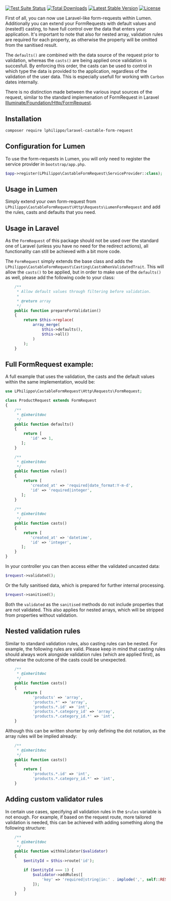 # 

[![Test Suite Status](https://github.com/lphilippo/laravel-castable-form-request/workflows/Test%20Suite/badge.svg)](https://github.com/lphilippo/laravel-castable-form-request)
[![Total Downloads](https://poser.pugx.org/lphilippo/laravel-castable-form-request/d/total.svg)](https://packagist.org/packages/lphilippo/laravel-castable-form-request)
[![Latest Stable Version](https://poser.pugx.org/lphilippo/laravel-castable-form-request/v/stable.svg)](https://packagist.org/packages/lphilippo/laravel-castable-form-request)
[![License](https://poser.pugx.org/lphilippo/laravel-castable-form-request/license.svg)](https://github.com/lphilippo/laravel-castable-form-request)

First of all, you can now use Laravel-like form-requests within Lumen. Additionally you can extend your FormRequests with default values and (nested!) casting, to have full control over the data that enters your application. It's important to note that also for nested array, validation rules are required for each property, as otherwise the property will be omitted from the sanitised result.

The `defaults()` are combined with the data source of the request prior to validation, whereas the `casts()` are being applied once validation is succesfull. By enforcing this order, the casts can be used to control in which type the data is provided to the application, regardless of the validation of the user data. This is especially usefull for working with `Carbon` dates internally.

There is no distinction made between the various input sources of the request, similar to the standard implemenation of FormRequest in Laravel [Illuminate/Foundation/Http/FormRequest](https://laravel.com/api/7.x/Illuminate/Foundation/Http/FormRequest.html).


## Installation

```bash
composer require lphilippo/laravel-castable-form-request
```


## Configuration for Lumen

To use the form-requests in Lumen, you will only need to register the service provider in `bootstrap/app.php`.

```php
$app->register(LPhilippo\CastableFormRequest\ServiceProvider::class);
```

## Usage in Lumen

Simply extend your own form-request from `LPhilippo\CastableFormRequest\Http\Requests\LumenFormRequest` and add the rules, casts and defaults that you need.

## Usage in Laravel

As the `FormRequest` of this package should not be used over the standard one of Laravel (unless you have no need for the redirect actions), all functionality can still be achieved with a bit more code.

The `FormRequest` simply extends the base class and adds the `LPhilippo\CastableFormRequest\Casting\CastsWhenValidatedTrait`. This will allow the `casts()` to be applied, but in order to make use of the `defaults()` as well, please add the following code to your class:

```php
    /**
     * Allow default values through filtering before validation.
     *
     * @return array
     */
    public function prepareForValidation()
    {
        return $this->replace(
            array_merge(
                $this->defaults(),
                $this->all()
            )
        );
    }
```

## Full FormRequest example:

A full example that uses the validation, the casts and the default values within the same implementation, would be:

```php
use LPhilippo\CastableFormRequest\Http\Requests\FormRequest;

class ProductRequest extends FormRequest
{
    /**
     * @inheritdoc
     */
    public function defaults()
    {
        return [
           'id' => 1,
       ];
    }

    /**
     * @inheritdoc
     */
    public function rules()
    {
        return [
           'created_at' => 'required|date_format:Y-m-d',
           'id' => 'required|integer',
       ];
    }
   
    /**
     * @inheritdoc
     */
    public function casts()
    {
        return [
           'created_at' => 'datetime',
           'id' => 'integer',
       ];
    }
}
```

In your controller you can then access either the validated uncasted data:

```php
$request->validated();
```

Or the fully sanitised data, which is prepared for further internal processing.

```php
$request->sanitised();
```

Both the `validated` as the `sanitised` methods do not include properties that are not validated. This also applies for nested arrays, which will be stripped from properties without validation.

## Nested validation rules

Similar to standard validation rules, also casting rules can be nested. For example, the following rules are valid. Please keep in mind that casting rules should always work alongside validation rules (which are applied first), as otherwise the outcome of the casts could be unexpected.

```php
    /**
     * @inheritdoc
     */
    public function casts()
    {
        return [
            'products' => 'array',
            'products.*' => 'array',
            'products.*.id' => 'int',
            'products.*.category_id' => 'array',
            'products.*.category_id.*' => 'int',
    }
```

Although this can be written shorter by only defining the dot notation, as the array rules will be implied already:


```php
    /**
     * @inheritdoc
     */
    public function casts()
    {
        return [
            'products.*.id' => 'int',
            'products.*.category_id.*' => 'int',
    }
```


## Adding custom validator rules

In certain use cases, specifying all validation rules in the `$rules` variable is not enough. For example, if based on the request route, more tailored validation is needed, this can be achieved with adding something along the following structure:

```php
    /**
     * @inheritdoc
     */
    public function withValidator($validator)
    {
        $entityId = $this->route('id');

        if ($entityId === 1) {
            $validator->addRules([
                'key' => 'required|string|in:' . implode(',', self::RESTRICTED_KEYS),
            ]);
        }
    }
```




